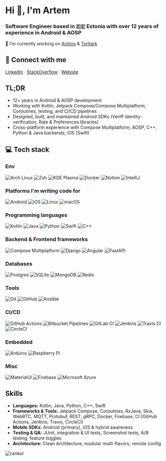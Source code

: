 # Hi 👋, I'm Artem
### Software Engineer based in 🇪🇪 Estonia with over 12 years of experience in Android & AOSP

🔭 I’m currently working on [Actinis](https://github.com/actinis) & [Toritark](https://github.com/Toritark/toritark-mobile-app)

## 💬 Connect with me

[LinkedIn](https://linkedin.com/in/artem-smirnov-at-labster) · [StackOverflow](https://stackoverflow.com/users/497132/artem) · [Website](https://smirnov.page)

## TL;DR
- 12+ years in Android & AOSP development  
- Working with Kotlin, Jetpack Compose/Compose Multiplatform, Coroutines, testing, and CI/CD pipelines  
- Designed, built, and maintained Android SDKs (Veriff identity-verification, Rate & Preferences libraries)  
- Cross-platform experience with Compose Multiplatform, AOSP, C++, Python & Java backends, iOS (Swift)

## 💻 Tech stack

### Env
![Arch Linux](https://img.shields.io/badge/Arch%20Linux-1793D1?logo=arch-linux&logoColor=fff&style=flat&color=000)
![Zsh](https://img.shields.io/badge/Zsh-F15A24?logo=zsh&logoColor=fff&style=flat&color=000)
![KDE Plasma](https://img.shields.io/badge/KDE%20Plasma-1D99F3?logo=kdeplasma&logoColor=fff&style=flat&color=000)
![Docker](https://img.shields.io/badge/Docker-2496ED?logo=docker&logoColor=fff&style=flat&color=000)
![Notion](https://img.shields.io/badge/Notion-000?logo=notion&logoColor=fff&style=flat&color=000)
![IntelliJ](https://img.shields.io/badge/-IntelliJ%20IDEA-black?logo=jetbrains&logoColor=fff&style=flat&color=000)

### Platforms I'm writing code for
![Android](https://img.shields.io/badge/Android-05150C?style=flat-square&logo=android)
![iOS](https://img.shields.io/badge/iOS-000000?&logo=apple&logoColor=white)
![Linux](https://img.shields.io/badge/Linux-FCC624?logo=linux&logoColor=black)
![macOS](https://img.shields.io/badge/macOS-000000?logo=apple&logoColor=F0F0F0)

### Programming languages
![Kotlin]( https://img.shields.io/badge/Kotlin-black?style=flat-square&logo=kotlin)
![Java](https://img.shields.io/badge/Java-orange?style=flat-square&logo=java)
![Python](https://img.shields.io/badge/-Python-black?style=flat-square&logo=Python)
![Swift](https://img.shields.io/badge/Swift-F54A2A?logo=swift&logoColor=white)
![C++](https://img.shields.io/badge/C++-%2300599C.svg?logo=c%2B%2B&logoColor=white)

### Backend & Frontend frameworks
![Compose Multiplatform](https://img.shields.io/badge/-Compose%20Multiplatform-232?style=flat-square)
![Django](https://img.shields.io/badge/Django-%23092E20.svg?logo=django&logoColor=white)
![Angular](https://img.shields.io/badge/Angular-%23DD0031.svg?logo=angular&logoColor=white)
![FastAPI](https://img.shields.io/badge/FastAPI-009485.svg?logo=fastapi&logoColor=white)

### Databases
![Postgres](https://img.shields.io/badge/Postgres-%23316192.svg?logo=postgresql&logoColor=white)
![SQLite](https://img.shields.io/badge/SQLite-%2307405e.svg?logo=sqlite&logoColor=white)
![MongoDB](https://img.shields.io/badge/MongoDB-%234ea94b.svg?logo=mongodb&logoColor=white)
![Redis](https://img.shields.io/badge/Redis-%23DD0031.svg?logo=redis&logoColor=white)

### Tools
![Git](https://img.shields.io/badge/-Git-black?style=flat-square&logo=git)
![GitHub](https://img.shields.io/badge/GitHub-%23121011.svg?logo=github&logoColor=white)
![Ansible](https://img.shields.io/badge/Ansible-black?style=flat-square&logo=ansible)

### CI/CD
![GitHub Actions](https://img.shields.io/badge/GitHub_Actions-2088FF?logo=github-actions&logoColor=white)
![Bitbucket Pipelines](https://img.shields.io/badge/Bitbucket_Pipelines-0052CC?logo=bitbucket&logoColor=white)
![GitLab CI](https://img.shields.io/badge/GitLab%20CI-FC6D26?logo=gitlab&logoColor=fff)
![Jenkins](https://img.shields.io/badge/Jenkins-D24939?logo=jenkins&logoColor=white)
![Travis CI](https://img.shields.io/badge/Travis%20CI-3EAAAF?logo=travisci&logoColor=fff)
![CircleCI](https://img.shields.io/badge/CircleCI-343434?logo=circleci&logoColor=fff)

### Embedded
![Arduino](https://img.shields.io/badge/Arduino-black?style=flat-square&logo=arduino)
![Raspberry Pi](https://img.shields.io/badge/-Raspberry%20Pi-C51A4A?style=flat-square&logo=Raspberry-Pi)

### Misc
![MaterialUI](https://img.shields.io/badge/-MaterialUI-0081CB?style=flat-square&logo=material-UI)
![Firebase](https://img.shields.io/badge/Firebase-black?style=flat-square&logo=firebase)
![Microsoft Azure](https://custom-icon-badges.demolab.com/badge/Microsoft%20Azure-0089D6?logo=msazure&logoColor=white)

## Skills
- **Languages:** Kotlin, Java, Python, C++, Swift
- **Frameworks & Tools:** Jetpack Compose, Coroutines, RxJava, Skia, WebRTC, MQTT, Protobuf, REST, gRPC, Docker, Firebase, CI (GitHub Actions, Jenkins, Travis, CircleCI)
- **Mobile SDKs:** Android (primary), iOS & hybrid awareness
- **Testing & QA:** JUnit, integration & UI tests, Screenshot tests, A/B testing, feature toggles  
- **Architecture:** Clean Architecture, modular multi-flavors, remote config

<img src="https://github-profile-trophy.vercel.app/?username=rankor" alt="rankor" />
